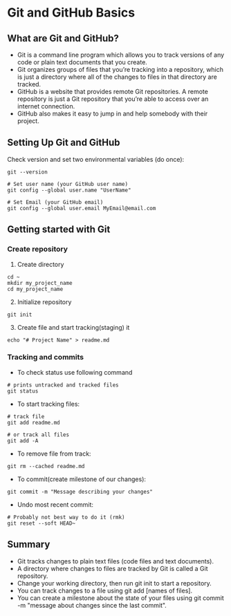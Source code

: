 # Git and GitHub Basics
## What are Git and GitHub?
- Git is a command line program which allows you to track versions of any code or plain text documents that you create.
- Git organizes groups of files that you’re tracking into a repository, which is just a directory where all of the changes to files in that directory are tracked.
- GitHub is a website that provides remote Git repositories. A remote repository is just a Git repository that you’re able to access over an internet connection. 
- GitHub also makes it easy to jump in and help somebody with their project.

## Setting Up Git and GitHub

Check version and set two environmental variables (do once):
```
git --version

# Set user name (your GitHub user name)
git config --global user.name "UserName"

# Set Email (your GitHub email)
git config --global user.email MyEmail@email.com
```

## Getting started with Git

### Create repository
1. Create directory
```
cd ~
mkdir my_project_name
cd my_project_name
```
2. Initialize repository
```
git init
```
3. Create file and start tracking(staging) it
```
echo "# Project Name" > readme.md
```
### Tracking and commits
- To check status use following command
```
# prints untracked and tracked files
git status
```
- To start tracking files:
```
# track file
git add readme.md

# or track all files
git add -A
```
- To remove file from track:
```
git rm --cached readme.md
```
- To commit(create milestone of our changes):
```
git commit -m "Message describing your changes"
```
- Undo most recent commit:

```
# Probably not best way to do it (rmk)
git reset --soft HEAD~
```

## Summary
- Git tracks changes to plain text files (code files and text documents).
- A directory where changes to files are tracked by Git is called a Git repository.
- Change your working directory, then run git init to start a repository.
- You can track changes to a file using git add [names of files].
- You can create a milestone about the state of your files using git commit -m "message about changes since the last commit".
